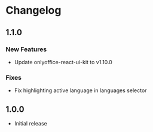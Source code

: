 # Changelog

## 1.1.0
### New Features
* Update onlyoffice-react-ui-kit to v1.10.0

### Fixes
* Fix highlighting active language in languages selector

## 1.0.0
* Initial release
